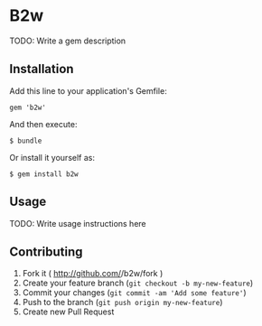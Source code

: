 # B2w

TODO: Write a gem description

## Installation

Add this line to your application's Gemfile:

    gem 'b2w'

And then execute:

    $ bundle

Or install it yourself as:

    $ gem install b2w

## Usage

TODO: Write usage instructions here

## Contributing

1. Fork it ( http://github.com/<my-github-username>/b2w/fork )
2. Create your feature branch (`git checkout -b my-new-feature`)
3. Commit your changes (`git commit -am 'Add some feature'`)
4. Push to the branch (`git push origin my-new-feature`)
5. Create new Pull Request
